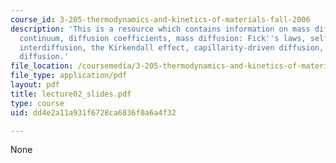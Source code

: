```yaml
---
course_id: 3-205-thermodynamics-and-kinetics-of-materials-fall-2006
description: 'This is a resource which contains information on mass diffusion in a
  continuum, diffusion coefficients, mass diffusion: Fick''s laws, self-diffusion,
  interdiffusion, the Kirkendall effect, capillarity-driven diffusion, and stress-driven
  diffusion.'
file_location: /coursemedia/3-205-thermodynamics-and-kinetics-of-materials-fall-2006/dd4e2a11a931f6728ca6836f0a6a4f32_lecture02_slides.pdf
file_type: application/pdf
layout: pdf
title: lecture02_slides.pdf
type: course
uid: dd4e2a11a931f6728ca6836f0a6a4f32

---
```

None